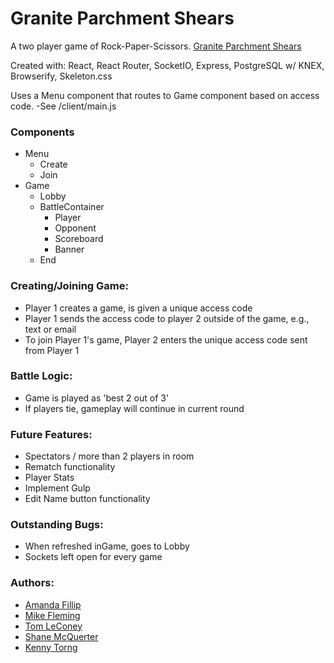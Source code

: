 # Granite Parchment Shears

A two player game of Rock-Paper-Scissors. [Granite Parchment Shears](http://granite-parchment-shears.herokuapp.com/)

Created with: React, React Router, SocketIO, Express, PostgreSQL w/ KNEX, Browserify, Skeleton.css


Uses a Menu component that routes to Game component based on access code.
-See /client/main.js

### Components
  * Menu
  	* Create
  	* Join
  * Game
    * Lobby
    * BattleContainer
      * Player
      * Opponent
      * Scoreboard
      * Banner
    * End

### Creating/Joining Game:
 * Player 1 creates a game, is given a unique access code
 * Player 1 sends the access code to player 2 outside of the game, e.g., text or email
 * To join Player 1's game, Player 2 enters the unique access code sent from Player 1


### Battle Logic:
 * Game is played as 'best 2 out of 3'
 * If players tie, gameplay will continue in current round


### Future Features:
 * Spectators / more than 2 players in room
 * Rematch functionality
 * Player Stats
 * Implement Gulp
 * Edit Name button functionality


### Outstanding Bugs:
 * When refreshed inGame, goes to Lobby
 * Sockets left open for every game
 


### Authors: 
* [Amanda Fillip](https://github.com/afillip)
* [Mike Fleming](https://github.com/mikemfleming)
* [Tom LeConey](https://github.com/theTSLC)
* [Shane McQuerter](https://github.com/Shanetou)
* [Kenny Torng](https://github.com/ktorng)
